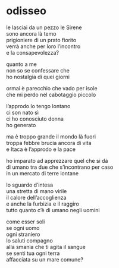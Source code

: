 # odisseo

le lasciai da un pezzo le Sirene  
sono ancora là temo  
prigioniere di un prato fiorito  
verrà anche per loro l’incontro  
e la consapevolezza?

quanto a me  
non so se confessare che  
ho nostalgia di quei giorni

ormai è parecchio che vado per isole  
che mi perdo nel cabotaggio piccolo

l’approdo lo tengo lontano  
ci son nato sì  
ci ho conosciuto donna  
ho generato

ma è troppo grande il mondo là fuori  
troppa febbre brucia ancora di vita  
e Itaca è l’approdo e la pace

ho imparato ad apprezzare quel che si dà  
di umano tra due che s’incontrano per caso  
in un mercato di terre lontane

lo sguardo d’intesa  
una stretta di mano virile  
il calore dell’accoglienza  
e anche la furbizia e il raggiro  
tutto quanto c’è di umano negli uomini

come esser soli  
se ogni uomo  
ogni straniero  
lo saluti compagno  
alla smania che ti agita il sangue  
se senti tua ogni terra  
affacciata su un mare comune?

